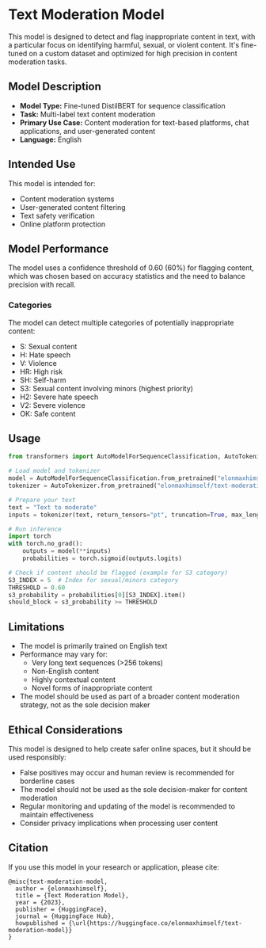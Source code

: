 # Text Moderation Model

This model is designed to detect and flag inappropriate content in text, with a particular focus on identifying harmful, sexual, or violent content. It's fine-tuned on a custom dataset and optimized for high precision in content moderation tasks.

## Model Description

- **Model Type:** Fine-tuned DistilBERT for sequence classification
- **Task:** Multi-label text content moderation
- **Primary Use Case:** Content moderation for text-based platforms, chat applications, and user-generated content
- **Language:** English

## Intended Use

This model is intended for:
- Content moderation systems
- User-generated content filtering
- Text safety verification
- Online platform protection

## Model Performance

The model uses a confidence threshold of 0.60 (60%) for flagging content, which was chosen based on accuracy statistics and the need to balance precision with recall.

### Categories

The model can detect multiple categories of potentially inappropriate content:
- S: Sexual content
- H: Hate speech
- V: Violence
- HR: High risk
- SH: Self-harm
- S3: Sexual content involving minors (highest priority)
- H2: Severe hate speech
- V2: Severe violence
- OK: Safe content

## Usage

```python
from transformers import AutoModelForSequenceClassification, AutoTokenizer

# Load model and tokenizer
model = AutoModelForSequenceClassification.from_pretrained("elonmaxhimself/text-moderation-model")
tokenizer = AutoTokenizer.from_pretrained("elonmaxhimself/text-moderation-model")

# Prepare your text
text = "Text to moderate"
inputs = tokenizer(text, return_tensors="pt", truncation=True, max_length=256)

# Run inference
import torch
with torch.no_grad():
    outputs = model(**inputs)
    probabilities = torch.sigmoid(outputs.logits)

# Check if content should be flagged (example for S3 category)
S3_INDEX = 5  # Index for sexual/minors category
THRESHOLD = 0.60
s3_probability = probabilities[0][S3_INDEX].item()
should_block = s3_probability >= THRESHOLD
```

## Limitations

- The model is primarily trained on English text
- Performance may vary for:
  - Very long text sequences (>256 tokens)
  - Non-English content
  - Highly contextual content
  - Novel forms of inappropriate content
- The model should be used as part of a broader content moderation strategy, not as the sole decision maker

## Ethical Considerations

This model is designed to help create safer online spaces, but it should be used responsibly:
- False positives may occur and human review is recommended for borderline cases
- The model should not be used as the sole decision-maker for content moderation
- Regular monitoring and updating of the model is recommended to maintain effectiveness
- Consider privacy implications when processing user content

## Citation

If you use this model in your research or application, please cite:

```
@misc{text-moderation-model,
  author = {elonmaxhimself},
  title = {Text Moderation Model},
  year = {2023},
  publisher = {HuggingFace},
  journal = {HuggingFace Hub},
  howpublished = {\url{https://huggingface.co/elonmaxhimself/text-moderation-model}}
}
